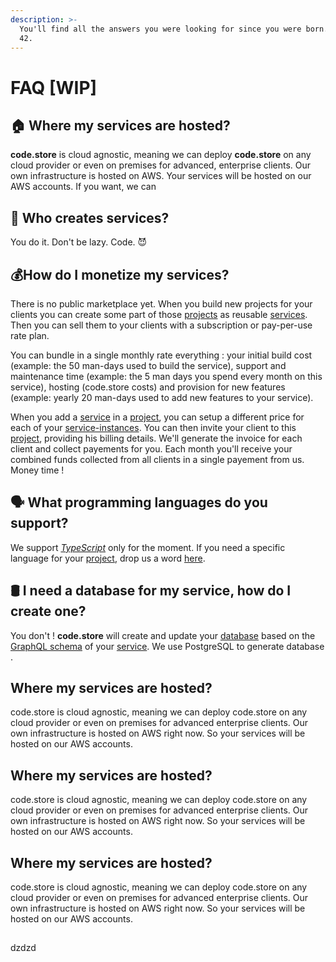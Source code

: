 ```yaml
---
description: >-
  You'll find all the answers you were looking for since you were born. TL;DR>
  42.
---
```


# FAQ \[WIP\]

## 🏠 Where my services are hosted?

**code.store**  is cloud agnostic, meaning we can deploy **code.store** on any cloud provider or even on premises for advanced, enterprise clients. Our own infrastructure is hosted on AWS. Your services will be hosted on our AWS accounts. If you want, we can 

## 🦄 Who creates services?

You do it. Don't be lazy. Code. 😈

## 💰How do I monetize my services? 

There is no public marketplace yet. When you build new projects for your clients you can create some part of those [projects](core-concepts.md#project) as reusable [services](core-concepts.md#service). Then you can sell them to your clients with a subscription or pay-per-use rate plan. 

You can bundle in a single monthly rate everything : your initial build cost \(example: the 50 man-days used to build the service\), support and maintenance time \(example: the 5 man days you spend every month on this service\), hosting \(code.store costs\) and provision for new features \(example: yearly 20 man-days used to add new features to your service\). 

When you add a [service](core-concepts.md#service) in a [project](core-concepts.md#project), you can setup a different price for each of your [service-instances](core-concepts.md#service-instance). You can then invite your client to this [project](core-concepts.md#project), providing his billing details. We'll generate the invoice for each client and collect payements for you. Each month you'll receive your combined funds collected from all clients in a single payement from us. Money time !

## 🗣️ What programming languages do you support?

We support [_TypeScript_](https://www.typescriptlang.org/) only for the moment. If you need a specific language for your [project](core-concepts.md#project), drop us a word [here](https://spectrum.chat/code-store).

## 🛢 I need a database for my service, how do I create one?

You don't ! **code.store** will create and update your [database](core-concepts.md#database) based on the [GraphQL schema](core-concepts.md#schema-or-graphql-schema) of your [service](core-concepts.md#service). We use PostgreSQL to generate database .

## Where my services are hosted?

code.store  is cloud agnostic, meaning we can deploy code.store on any cloud provider or even on premises for advanced enterprise clients. Our own infrastructure is hosted on AWS right now. So your services will be hosted on our AWS accounts.

## Where my services are hosted?

code.store  is cloud agnostic, meaning we can deploy code.store on any cloud provider or even on premises for advanced enterprise clients. Our own infrastructure is hosted on AWS right now. So your services will be hosted on our AWS accounts.

## Where my services are hosted?

code.store  is cloud agnostic, meaning we can deploy code.store on any cloud provider or even on premises for advanced enterprise clients. Our own infrastructure is hosted on AWS right now. So your services will be hosted on our AWS accounts.

## 



### 

dzdzd



